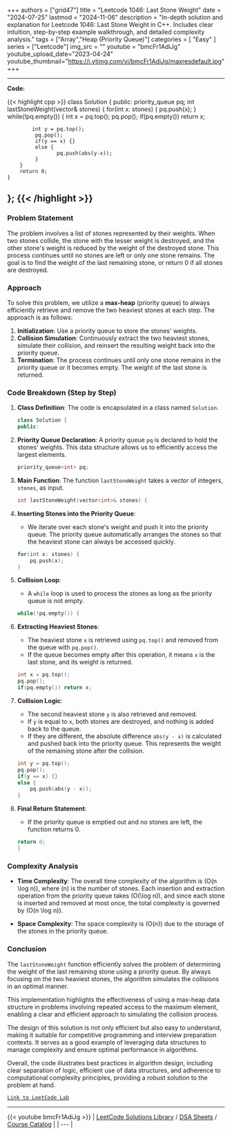 
+++
authors = ["grid47"]
title = "Leetcode 1046: Last Stone Weight"
date = "2024-07-25"
lastmod = "2024-11-06"
description = "In-depth solution and explanation for Leetcode 1046: Last Stone Weight in C++. Includes clear intuition, step-by-step example walkthrough, and detailed complexity analysis."
tags = ["Array","Heap (Priority Queue)"]
categories = [
    "Easy"
]
series = ["Leetcode"]
img_src = ""
youtube = "bmcFr1AdiJg"
youtube_upload_date="2023-04-24"
youtube_thumbnail="https://i.ytimg.com/vi/bmcFr1AdiJg/maxresdefault.jpg"
+++



---
**Code:**

{{< highlight cpp >}}
class Solution {
public:
    priority_queue<int> pq;
    int lastStoneWeight(vector<int>& stones) {
        for(int x: stones) {
            pq.push(x);
        }
        while(!pq.empty()) {
            int x = pq.top();
            pq.pop();
            if(pq.empty()) return x;
            
            int y = pq.top();
             pq.pop();
             if(y == x) {}
             else {
                    pq.push(abs(y-x));
             }            
        }
        return 0;
    }
};
{{< /highlight >}}
---


### Problem Statement
The problem involves a list of stones represented by their weights. When two stones collide, the stone with the lesser weight is destroyed, and the other stone's weight is reduced by the weight of the destroyed stone. This process continues until no stones are left or only one stone remains. The goal is to find the weight of the last remaining stone, or return 0 if all stones are destroyed.

### Approach
To solve this problem, we utilize a **max-heap** (priority queue) to always efficiently retrieve and remove the two heaviest stones at each step. The approach is as follows:

1. **Initialization**: Use a priority queue to store the stones' weights.
2. **Collision Simulation**: Continuously extract the two heaviest stones, simulate their collision, and reinsert the resulting weight back into the priority queue.
3. **Termination**: The process continues until only one stone remains in the priority queue or it becomes empty. The weight of the last stone is returned.

### Code Breakdown (Step by Step)

1. **Class Definition**: The code is encapsulated in a class named `Solution`.

   ```cpp
   class Solution {
   public:
   ```

2. **Priority Queue Declaration**: A priority queue `pq` is declared to hold the stones' weights. This data structure allows us to efficiently access the largest elements.

   ```cpp
   priority_queue<int> pq;
   ```

3. **Main Function**: The function `lastStoneWeight` takes a vector of integers, `stones`, as input.

   ```cpp
   int lastStoneWeight(vector<int>& stones) {
   ```

4. **Inserting Stones into the Priority Queue**:
   - We iterate over each stone's weight and push it into the priority queue. The priority queue automatically arranges the stones so that the heaviest stone can always be accessed quickly.

   ```cpp
   for(int x: stones) {
       pq.push(x);
   }
   ```

5. **Collision Loop**:
   - A `while` loop is used to process the stones as long as the priority queue is not empty.

   ```cpp
   while(!pq.empty()) {
   ```

6. **Extracting Heaviest Stones**:
   - The heaviest stone `x` is retrieved using `pq.top()` and removed from the queue with `pq.pop()`.
   - If the queue becomes empty after this operation, it means `x` is the last stone, and its weight is returned.

   ```cpp
   int x = pq.top();
   pq.pop();
   if(pq.empty()) return x;
   ```

7. **Collision Logic**:
   - The second heaviest stone `y` is also retrieved and removed.
   - If `y` is equal to `x`, both stones are destroyed, and nothing is added back to the queue.
   - If they are different, the absolute difference `abs(y - x)` is calculated and pushed back into the priority queue. This represents the weight of the remaining stone after the collision.

   ```cpp
   int y = pq.top();
   pq.pop();
   if(y == x) {}
   else {
       pq.push(abs(y - x));
   }
   ```

8. **Final Return Statement**:
   - If the priority queue is emptied out and no stones are left, the function returns 0.

   ```cpp
   return 0;
   }
   ```

### Complexity Analysis
- **Time Complexity**: The overall time complexity of the algorithm is \(O(n \log n)\), where \(n\) is the number of stones. Each insertion and extraction operation from the priority queue takes \(O(\log n)\), and since each stone is inserted and removed at most once, the total complexity is governed by \(O(n \log n)\).
  
- **Space Complexity**: The space complexity is \(O(n)\) due to the storage of the stones in the priority queue.

### Conclusion
The `lastStoneWeight` function efficiently solves the problem of determining the weight of the last remaining stone using a priority queue. By always focusing on the two heaviest stones, the algorithm simulates the collisions in an optimal manner.

This implementation highlights the effectiveness of using a max-heap data structure in problems involving repeated access to the maximum element, enabling a clear and efficient approach to simulating the collision process.

The design of this solution is not only efficient but also easy to understand, making it suitable for competitive programming and interview preparation contexts. It serves as a good example of leveraging data structures to manage complexity and ensure optimal performance in algorithms.

Overall, the code illustrates best practices in algorithm design, including clear separation of logic, efficient use of data structures, and adherence to computational complexity principles, providing a robust solution to the problem at hand.


[`Link to LeetCode Lab`](https://leetcode.com/problems/last-stone-weight/description/)

---
{{< youtube bmcFr1AdiJg >}}
| [LeetCode Solutions Library](https://grid47.xyz/leetcode/) / [DSA Sheets](https://grid47.xyz/sheets/) / [Course Catalog](https://grid47.xyz/courses/) |
| --- |
